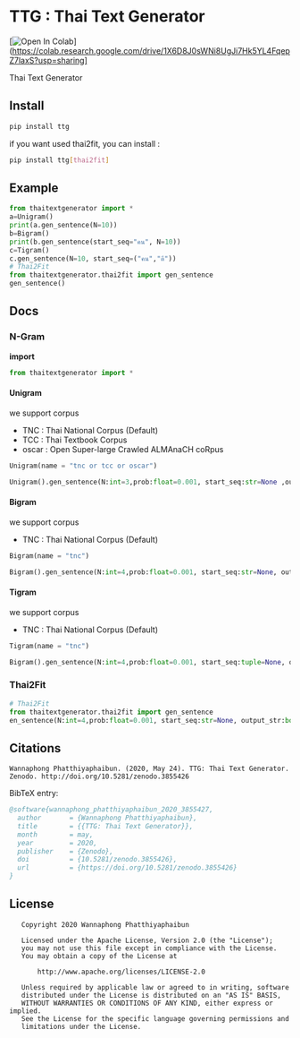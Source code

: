 # TTG : Thai Text Generator
[![Open In Colab](https://colab.research.google.com/assets/colab-badge.svg)](https://colab.research.google.com/drive/1X6D8J0sWNi8UgJi7Hk5YL4FqepZ7laxS?usp=sharing]

Thai Text Generator

## Install

```sh
pip install ttg
```

if you want used thai2fit, you can install :
```sh
pip install ttg[thai2fit]
```

## Example

```python
from thaitextgenerator import *
a=Unigram()
print(a.gen_sentence(N=10))
b=Bigram()
print(b.gen_sentence(start_seq="คน", N=10))
c=Tigram()
c.gen_sentence(N=10, start_seq=("คน","ดี"))
# Thai2Fit
from thaitextgenerator.thai2fit import gen_sentence
gen_sentence()
```

## Docs

### N-Gram
**import**
```python
from thaitextgenerator import *
```
#### Unigram

we support corpus

- TNC : Thai National Corpus (Default)
- TCC : Thai Textbook Corpus
- oscar : Open Super-large Crawled ALMAnaCH coRpus

```python
Unigram(name = "tnc or tcc or oscar")

Unigram().gen_sentence(N:int=3,prob:float=0.001, start_seq:str=None ,output_str:bool = True, duplicate:bool=False)
```

#### Bigram

we support corpus

- TNC : Thai National Corpus (Default)

```python
Bigram(name = "tnc")

Bigram().gen_sentence(N:int=4,prob:float=0.001, start_seq:str=None, output_str:bool = True, duplicate:bool=False)
```

#### Tigram

we support corpus

- TNC : Thai National Corpus (Default)

```python
Tigram(name = "tnc")

Bigram().gen_sentence(N:int=4,prob:float=0.001, start_seq:tuple=None, output_str:bool = True, duplicate:bool=False)
```

### Thai2Fit
```python
# Thai2Fit
from thaitextgenerator.thai2fit import gen_sentence
en_sentence(N:int=4,prob:float=0.001, start_seq:str=None, output_str:bool = True)
```

## Citations

```
Wannaphong Phatthiyaphaibun. (2020, May 24). TTG: Thai Text Generator. Zenodo. http://doi.org/10.5281/zenodo.3855426
```

BibTeX entry:

``` bib
@software{wannaphong_phatthiyaphaibun_2020_3855427,
  author       = {Wannaphong Phatthiyaphaibun},
  title        = {{TTG: Thai Text Generator}},
  month        = may,
  year         = 2020,
  publisher    = {Zenodo},
  doi          = {10.5281/zenodo.3855426},
  url          = {https://doi.org/10.5281/zenodo.3855426}
}
```

## License
```
   Copyright 2020 Wannaphong Phatthiyaphaibun

   Licensed under the Apache License, Version 2.0 (the "License");
   you may not use this file except in compliance with the License.
   You may obtain a copy of the License at

       http://www.apache.org/licenses/LICENSE-2.0

   Unless required by applicable law or agreed to in writing, software
   distributed under the License is distributed on an "AS IS" BASIS,
   WITHOUT WARRANTIES OR CONDITIONS OF ANY KIND, either express or implied.
   See the License for the specific language governing permissions and
   limitations under the License.
```
